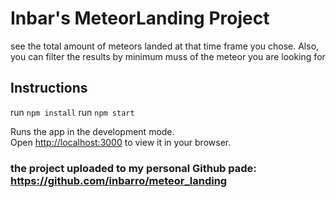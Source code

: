 # Inbar's MeteorLanding Project

see the total amount of meteors landed at that time frame you chose. Also, you can filter the results by minimum muss of the meteor you are looking for

## Instructions

run `npm install`
run  `npm start`


Runs the app in the development mode.\
Open [http://localhost:3000](http://localhost:3000) to view it in your browser.

### the project uploaded to my personal Github pade: https://github.com/inbarro/meteor_landing 

